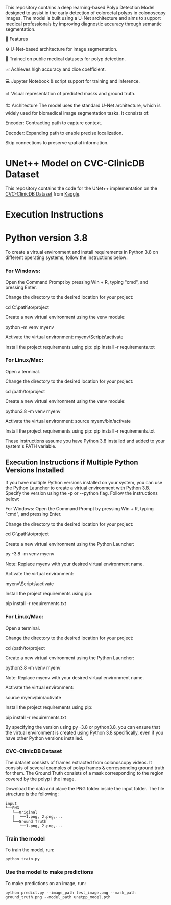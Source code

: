 This repository contains a deep learning-based Polyp Detection Model designed to assist in the early detection of colorectal polyps in colonoscopy images. The model is built using a U-Net architecture and aims to support medical professionals by improving diagnostic accuracy through semantic segmentation.

📌 Features

⚙️ U-Net-based architecture for image segmentation.

🧠 Trained on public medical datasets for polyp detection.

📈 Achieves high accuracy and dice coefficient.

💻 Jupyter Notebook & script support for training and inference.

📊 Visual representation of predicted masks and ground truth.

🏗️ Architecture
The model uses the standard U-Net architecture, which is widely used for biomedical image segmentation tasks. It consists of:

Encoder: Contracting path to capture context.

Decoder: Expanding path to enable precise localization.

Skip connections to preserve spatial information.


# UNet++ Model on CVC-ClinicDB Dataset

This repository contains the code for the UNet++ implementation on the [CVC-ClinicDB Dataset](https://www.kaggle.com/balraj98/cvcclinicdb) from [Kaggle](https://www.kaggle.com/).

# Execution Instructions

# Python version 3.8

To create a virtual environment and install requirements in Python 3.8 on different operating systems, follow the instructions below:

### For Windows:

Open the Command Prompt by pressing Win + R, typing "cmd", and pressing Enter.

Change the directory to the desired location for your project:


cd C:\path\to\project

Create a new virtual environment using the venv module:


python -m venv myenv

Activate the virtual environment:
myenv\Scripts\activate


Install the project requirements using pip:
pip install -r requirements.txt

### For Linux/Mac:
Open a terminal.

Change the directory to the desired location for your project:

cd /path/to/project

Create a new virtual environment using the venv module:

python3.8 -m venv myenv


Activate the virtual environment:
source myenv/bin/activate

Install the project requirements using pip:
pip install -r requirements.txt

These instructions assume you have Python 3.8 installed and added to your system's PATH variable.

## Execution Instructions if Multiple Python Versions Installed

If you have multiple Python versions installed on your system, you can use the Python Launcher to create a virtual environment with Python 3.8. Specify the version using the -p or --python flag. Follow the instructions below:

For Windows:
Open the Command Prompt by pressing Win + R, typing "cmd", and pressing Enter.

Change the directory to the desired location for your project:

cd C:\path\to\project

Create a new virtual environment using the Python Launcher:

py -3.8 -m venv myenv

Note: Replace myenv with your desired virtual environment name.

Activate the virtual environment:


myenv\Scripts\activate


Install the project requirements using pip:

pip install -r requirements.txt


### For Linux/Mac:
Open a terminal.

Change the directory to the desired location for your project:

cd /path/to/project

Create a new virtual environment using the Python Launcher:


python3.8 -m venv myenv


Note: Replace myenv with your desired virtual environment name.

Activate the virtual environment:

source myenv/bin/activate


Install the project requirements using pip:

pip install -r requirements.txt


By specifying the version using py -3.8 or python3.8, you can ensure that the virtual environment is created using Python 3.8 specifically, even if you have other Python versions installed.


### CVC-ClinicDB Dataset
The dataset consists of frames extracted from colonoscopy videos. It consists of several examples of polyp frames & corresponding ground truth for them. The Ground Truth consists of a mask corresponding to the region covered by the polyp i the image.

Download the data and place the PNG folder inside the input folder. The file structure is the following:


```
input
└──PNG
   └──Original
   |  └──1.png, 2.png,...
   └──Ground Truth
      └──1.png, 2.png,...
```
### Train the model

To train the model, run:
```
python train.py
```

### Use the model to make predictions
To make predictions on an image, run:
```
python predict.py --image_path test_image.png --mask_path ground_truth.png --model_path unetpp_model.pth

```
